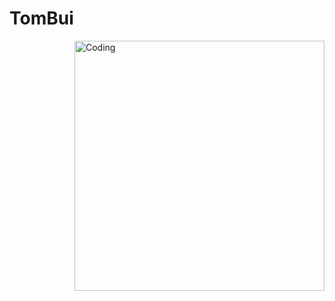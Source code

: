 # TomBui
<img align="right" alt="Coding" width="400" src="	https://res.cloudinary.com/practicaldev/image/fetc…a4db5606a014082312b/tenor.gif%3Fitemid%3D15828752">

